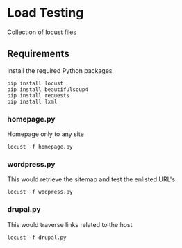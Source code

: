 # Load Testing

Collection of locust files

## Requirements

Install the required Python packages

```
pip install locust
pip install beautifulsoup4
pip install requests
pip install lxml
```

### homepage.py
Homepage only to any site

```
locust -f homepage.py
```

### wordpress.py
This would retrieve the sitemap and test the enlisted URL's

```
locust -f wodpress.py
```

### drupal.py
This would traverse links related to the host

```
locust -f drupal.py
```



